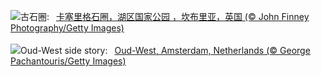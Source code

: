 ![](https://www.bing.com/th?id=OHR.CastleriggStoneCircleUK_ZH-CN1174541384_UHD.jpg&w=1000)古石圈:&nbsp;&ensp;[卡塞里格石圈，湖区国家公园 ，坎布里亚，英国 (© John Finney Photography/Getty Images)](https://www.bing.com/th?id=OHR.CastleriggStoneCircleUK_ZH-CN1174541384_UHD.jpg)
<br><br/>
![](https://www.bing.com/th?id=OHR.BlueAmsterdam_EN-US6868017848_UHD.jpg&w=1000)Oud-West side story:&nbsp;&ensp;[Oud-West, Amsterdam, Netherlands (© George Pachantouris/Getty Images)](https://www.bing.com/th?id=OHR.BlueAmsterdam_EN-US6868017848_UHD.jpg)
<br><br/>
